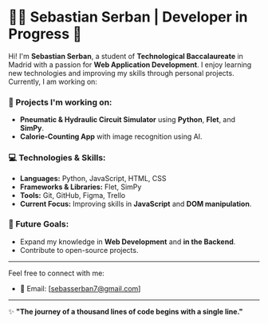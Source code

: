 # 👨‍💻 Sebastian Serban | Developer in Progress 🚀

Hi! I'm **Sebastian Serban**, a student of **Technological Baccalaureate** in Madrid with a passion for **Web Application Development**. I enjoy learning new technologies and improving my skills through personal projects. Currently, I am working on:

### 🔧 Projects I'm working on:
- **Pneumatic & Hydraulic Circuit Simulator** using **Python**, **Flet**, and **SimPy**.  
- **Calorie-Counting App** with image recognition using AI.

### 💻 Technologies & Skills:
- **Languages:** Python, JavaScript, HTML, CSS  
- **Frameworks & Libraries:** Flet, SimPy  
- **Tools:** Git, GitHub, Figma, Trello  
- **Current Focus:** Improving skills in **JavaScript** and **DOM manipulation**.

### 🎯 Future Goals:
- Expand my knowledge in **Web Development** and **in the Backend**.  
- Contribute to open-source projects.

---

Feel free to connect with me:

- 📧 Email: [sebasserban7@gmail.com]

---

✨ **"The journey of a thousand lines of code begins with a single line."**
